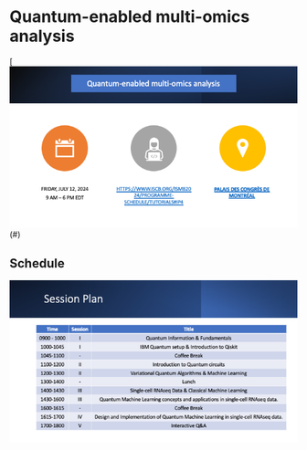 # Quantum-enabled multi-omics analysis

[![QMLOmics][QMLomics](#)

## Schedule

[![Schedule][Schedule]](#)


<!-- MARKDOWN LINKS & IMAGES -->

[QMLOmics]: images/QMLOmics_tutorial.png
[Schedule]: images/Schedule_tutorial.png
